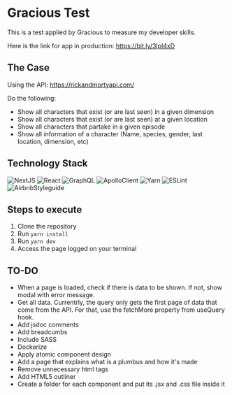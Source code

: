 # Gracious Test
This is a test applied by Gracious to measure my developer skills.

Here is the link for app in production: https://bit.ly/3lpI4xD

## The Case
Using the API: https://rickandmortyapi.com/

Do the following:
- Show all characters that exist (or are last seen) in a given dimension
- Show all characters that exist (or are last seen) at a given location
- Show all characters that partake in a given episode
- Show all information of a character (Name, species, gender, last location, dimension, etc)

## Technology Stack
![NextJS](https://i.imgur.com/fCe3kYN.png)
![React](https://i.imgur.com/sU0LMGm.png)
![GraphQL](https://i.imgur.com/GxE6sAR.png)
![ApolloClient](https://i.imgur.com/Ik5r7Uq.png)
![Yarn](https://i.imgur.com/7QlLaz2.png)
![ESLint](https://i.imgur.com/e6jnYzZ.png)
![AirbnbStyleguide](https://i.imgur.com/7vkl6Op.png)

## Steps to execute
1. Clone the repository
2. Run `yarn install`
3. Run `yarn dev`
4. Access the page logged on your terminal

## TO-DO

- When a page is loaded, check if there is data to be shown.  If not, show modal with error message.
- Get all data. Currentrly, the query only gets the first page of data that come from the API. For that, use the fetchMore property from useQuery hook.
- Add jsdoc comments
- Add breadcumbs
- Include SASS
- Dockerize
- Apply atomic component design
- Add a page that explains what is a plumbus and how it's made
- Remove unnecessary html tags
- Add HTML5 outliner
- Create a folder for each component and put its .jsx and .css file inside it
